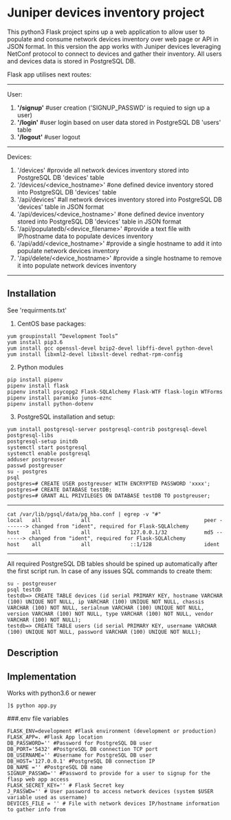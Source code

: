# Juniper devices inventory project
This python3 Flask project spins up a web application to allow user to populate and consume network devices inventory over web page or API in JSON format.
In this version the app works with Juniper devices leveraging NetConf protocol to connect to devices and gather their inventory.
All users and devices data is stored in PostgreSQL DB.

Flask app utilises next routes:
***
User:
1. **'/signup'** #user creation ('SIGNUP_PASSWD' is requied to sign up a user)
2. **'/login'** #user login based on user data stored in PostgreSQL DB 'users' table
3. **'/logout'** #user logout
***
Devices:
1. '/devices' #provide all network devices inventory stored into PostgreSQL DB 'devices' table
2. '/devices/<device_hostname>' #one defined device inventory stored into PostgreSQL DB 'devices' table
3. '/api/devices' #all network devices inventory stored into PostgreSQL DB 'devices' table in JSON format
4. '/api/devices/<device_hostname>' #one defined device inventory stored into PostgreSQL DB 'devices' table in JSON format
5. '/api/populatedb/<device_filename>' #provide a text file with IP/hostname data to populate devices inventory
6. '/api/add/<device_hostname>' #provide a single hostname to add it into populate network devices inventory
7. '/api/delete/<device_hostname>' #provide a single hostname to remove it into populate network devices inventory
***

## Installation
See 'requirments.txt'

1. CentOS base packages:
```
yum groupinstall “Development Tools”
yum install pip3.6
yum install gcc openssl-devel bzip2-devel libffi-devel python-devel
yum install libxml2-devel libxslt-devel redhat-rpm-config 
```
2. Python modules
```
pip install pipenv
pipenv install flask
pipenv install psycopg2 Flask-SQLAlchemy Flask-WTF flask-login WTForms
pipenv install paramiko junos-eznc
pipenv install python-dotenv
```
3. PostgreSQL installation and setup:
```
yum install postgresql-server postgresql-contrib postgresql-devel postgresql-libs
postgresql-setup initdb
systemctl start postgresql
systemctl enable postgresql
adduser postgreuser
passwd postgreuser
su - postgres
psql
postgres=# CREATE USER postgreuser WITH ENCRYPTED PASSWORD 'xxxx';
postgres=# CREATE DATABASE testDB;
postgres=# GRANT ALL PRIVILEGES ON DATABASE testDB TO postgreuser;
```
***
```
cat /var/lib/pgsql/data/pg_hba.conf | egrep -v "#"
local   all             all                                     peer -------> changed from "ident", required for Flask-SQLAlchemy
host    all             all             127.0.0.1/32            md5 -------> changed from "ident", required for Flask-SQLAlchemy
host    all             all             ::1/128                 ident
```
***
All required PostgreSQL DB tables should be spined up automatically after the first script run.
In case of any issues SQL commands to create them:
```
su - postgreuser
psql testdb
testdb=> CREATE TABLE devices (id serial PRIMARY KEY, hostname VARCHAR (100) UNIQUE NOT NULL, ip VARCHAR (100) UNIQUE NOT NULL, chassis VARCHAR (100) NOT NULL, serialnum VARCHAR (100) UNIQUE NOT NULL, version VARCHAR (100) NOT NULL, type VARCHAR (100) NOT NULL, vendor VARCHAR (100) NOT NULL);
testdb=> CREATE TABLE users (id serial PRIMARY KEY, username VARCHAR (100) UNIQUE NOT NULL, password VARCHAR (100) UNIQUE NOT NULL);
```
## Description


## Implementation
Works with python3.6 or newer
```
]$ python app.py 
```
###.env file variables
```
FLASK_ENV=development #Flask environment (development or production)
FLASK_APP=. #Flask App location
DB_PASSWORD='' #Password for PostgreSQL DB user
DB_PORT='5432' #PostgreSQL DB connection TCP port
DB_USERNAME='' #Username for PostgreSQL DB user
DB_HOST='127.0.0.1' #PostgreSQL DB connection IP
DB_NAME ='' #PostgreSQL DB name
SIGNUP_PASSWD='' #Password to provide for a user to signup for the flasp web app access
FLASK_SECRET_KEY='' # Flask Secret key
J_PASSWD='' # User password to access network devices (system $USER variable used as username)
DEVICES_FILE = '' # File with network devices IP/hostname information to gather info from
```